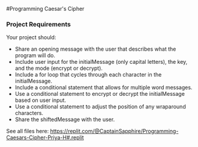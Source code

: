 #Programming Caesar's Cipher
### Project Requirements
Your project should:
- Share an opening message with the user that describes what the program will do.
- Include user input for the initialMessage (only capital letters), the key, and the mode (encrypt or decrypt).
- Include a for loop that cycles through each character in the initialMessage.
- Include a conditional statement that allows for multiple word messages.
- Use a conditional statement to encrypt or decrypt the initialMessage based on user input.
- Use a conditional statement to adjust the position of any wraparound characters.
- Share the shiftedMessage with the user.

See all files here:
https://replit.com/@CaptainSapphire/Programming-Caesars-Cipher-Priya-H#.replit
